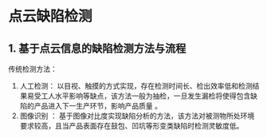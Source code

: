 # 点云缺陷检测

## 1. 基于点云信息的缺陷检测方法与流程

 传统检测方法：

1. 人工检测： 以目视、触摸的方式实现，存在检测时间长、检出效率低和检测结果易受工人水平影响等缺点，该方法一般为抽检，一旦发生漏检将使得包含缺陷的产品进入下一生产环节，影响产品质量 。
2. 图像识别 ： 基于图像对比度实现缺陷分析的方法，该方法对被测物所处环境要求较高，且当产品表面存在鼓包、凹坑等形变类缺陷时检测灵敏度低。 

